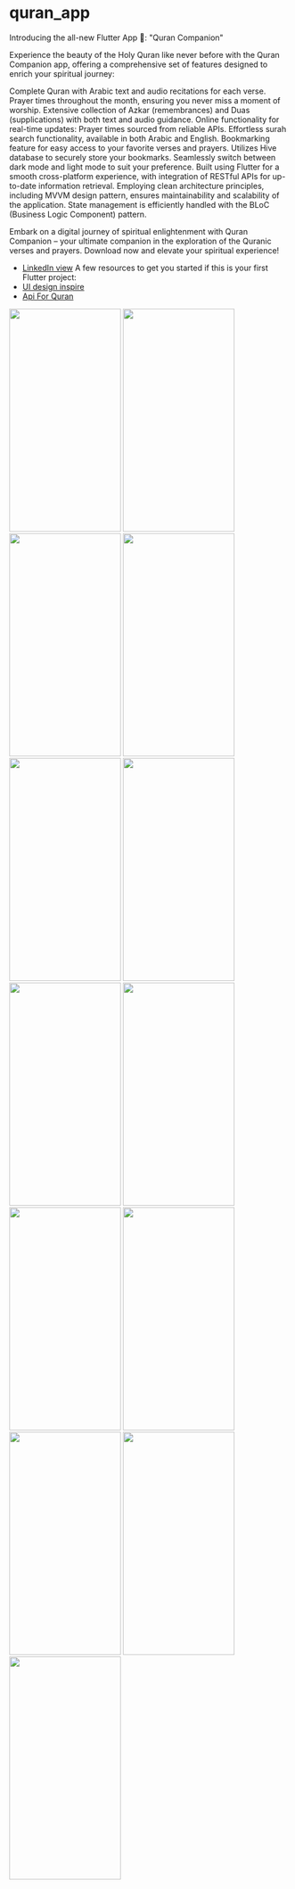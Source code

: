 # quran_app

Introducing the all-new Flutter App 🙌: "Quran Companion"

Experience the beauty of the Holy Quran like never before with the Quran Companion app, offering a comprehensive set of features designed to enrich your spiritual journey:

Complete Quran with Arabic text and audio recitations for each verse.
Prayer times throughout the month, ensuring you never miss a moment of worship.
Extensive collection of Azkar (remembrances) and Duas (supplications) with both text and audio guidance.
Online functionality for real-time updates:
Prayer times sourced from reliable APIs.
Effortless surah search functionality, available in both Arabic and English.
Bookmarking feature for easy access to your favorite verses and prayers.
Utilizes Hive database to securely store your bookmarks.
Seamlessly switch between dark mode and light mode to suit your preference.
Built using Flutter for a smooth cross-platform experience, with integration of RESTful APIs for up-to-date information retrieval. Employing clean architecture principles, including MVVM design pattern, ensures maintainability and scalability of the application. State management is efficiently handled with the BLoC (Business Logic Component) pattern.

Embark on a digital journey of spiritual enlightenment with Quran Companion – your ultimate companion in the exploration of the Quranic verses and prayers. Download now and elevate your spiritual experience!
- [LinkedIn view](https://www.linkedin.com/posts/ashraf-essam-06ab93227_flutter-flutterdeveloper-flutterapp-activity-7160977082083094528-VT-b?utm_source=share&utm_medium=member_desktop)
A few resources to get you started if this is your first Flutter project:
- [UI design inspire](https://www.figma.com/file/u3K92tdW0xaWuXs8o5zhat/Quran-App-Concept---Free-(Community)?type=design&node-id=75%3A441&mode=design&t=jJD94rmIZYf2f1fI-1)
- [Api For Quran](https://alquran.cloud/api)

<div>
<img src="https://github.com/Ashraf50/quran_app/assets/121103042/78e43ae9-44fa-4d4f-a1e6-3dde03d14b8f"  width="200" height="400">
<img src="https://github.com/Ashraf50/quran_app/assets/121103042/2aa30a7f-b397-4a68-8e9e-346726ca90c8"  width="200" height="400">
<img src="https://github.com/Ashraf50/quran_app/assets/121103042/7172f630-cbfa-4039-9337-ebf9ac190a77"  width="200" height="400">
<img src="https://github.com/Ashraf50/quran_app/assets/121103042/115b925c-a615-45b4-ae57-7232d29eb3e7"  width="200" height="400">
<img src="https://github.com/Ashraf50/quran_app/assets/121103042/0ecc30e2-c54a-4afd-8fff-694293f8e922"  width="200" height="400">
<img src="https://github.com/Ashraf50/quran_app/assets/121103042/6ba8b3bd-ae8b-4a35-8cd7-8866237cc92f"  width="200" height="400">
<img src="https://github.com/Ashraf50/quran_app/assets/121103042/c151b556-2fad-4ec3-bcac-a320614b2227"  width="200" height="400">
<img src="https://github.com/Ashraf50/quran_app/assets/121103042/fb89ef7b-f039-493d-b139-afbc9838ea1e"  width="200" height="400">
<img src="https://github.com/Ashraf50/quran_app/assets/121103042/b2540979-dc2a-423b-b5e2-be20fca957ff"  width="200" height="400">
<img src="https://github.com/Ashraf50/quran_app/assets/121103042/1e6a9c4a-6fa9-45fc-9751-5af227928e17"  width="200" height="400">
<img src="https://github.com/Ashraf50/quran_app/assets/121103042/8016ca41-a3e7-4fd4-97ac-46cd6ead3463"  width="200" height="400">
<img src="https://github.com/Ashraf50/quran_app/assets/121103042/70fb1d84-64a8-4855-b854-fe06c30627ae"  width="200" height="400">
<img src="https://github.com/Ashraf50/quran_app/assets/121103042/0a3f0700-d331-43b8-82ce-bc46c15fb3e3"  width="200" height="400">
</div>
